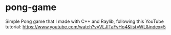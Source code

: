 # pong-game

Simple Pong game that I made with C++ and Raylib, following this YouTube tutorial: https://www.youtube.com/watch?v=VLJlTaFvHo4&list=WL&index=5
